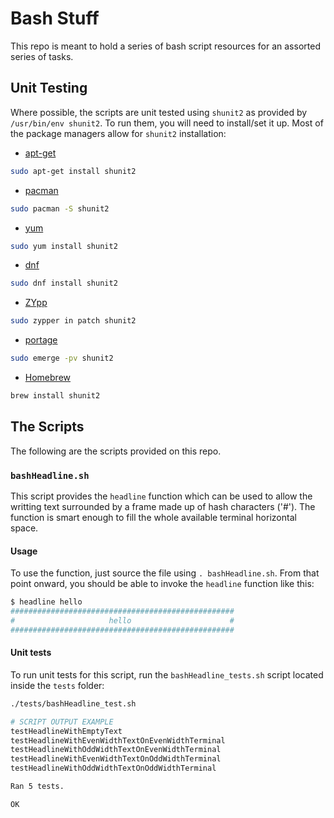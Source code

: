 # Bash Stuff

This repo is meant to hold a series of bash script resources for an assorted series of tasks.

## Unit Testing

Where possible, the scripts are unit tested using `shunit2` as provided by `/usr/bin/env shunit2`.
To run them, you will need to install/set it up.
Most of the package managers allow for `shunit2` installation:
* [apt-get](https://wiki.debian.org/Apt)
```bash
sudo apt-get install shunit2
```
* [pacman](https://wiki.archlinux.org/index.php/pacman)
```bash
sudo pacman -S shunit2
```
* [yum](http://yum.baseurl.org/)
```bash
sudo yum install shunit2
```
* [dnf](https://github.com/rpm-software-management/dnf)
```bash
sudo dnf install shunit2
```
* [ZYpp](https://en.opensuse.org/Portal:Libzypp)
```bash
sudo zypper in patch shunit2
```
* [portage](https://wiki.gentoo.org/wiki/Project:Portage)
```bash
sudo emerge -pv shunit2
```
* [Homebrew](https://brew.sh/)
```bash
brew install shunit2
```

## The Scripts

The following are the scripts provided on this repo.

### `bashHeadline.sh`

This script provides the `headline` function which can be used to allow the writting text surrounded by a frame made up of hash characters ('#'). The function is smart enough to fill the whole available terminal horizontal space.

#### Usage

To use the function, just source the file using `. bashHeadline.sh`.
From that point onward, you should be able to invoke the `headline` function like this:
```bash
$ headline hello
##################################################
#                     hello                      #
##################################################
```

#### Unit tests

To run unit tests for this script, run the `bashHeadline_tests.sh` script located inside the `tests` folder:
```bash
./tests/bashHeadline_test.sh

# SCRIPT OUTPUT EXAMPLE
testHeadlineWithEmptyText
testHeadlineWithEvenWidthTextOnEvenWidthTerminal
testHeadlineWithOddWidthTextOnEvenWidthTerminal
testHeadlineWithEvenWidthTextOnOddWidthTerminal
testHeadlineWithOddWidthTextOnOddWidthTerminal

Ran 5 tests.

OK
```